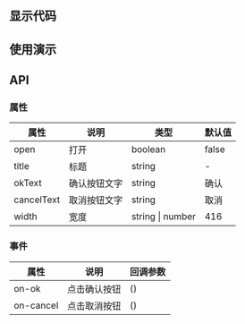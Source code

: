 ## 显示代码

<preview path="./examples/MyModal.vue" title="模态框代码" description="基于vue3的Teleport内置组件封装的模态框"></preview>

## 使用演示

<preview path="./demo/MyModalDemo.vue" title="基础" description="基础弹窗"></preview>

## API

### 属性

| 属性       | 说明         | 类型             | 默认值 |
| ---------- | ------------ | ---------------- | ------ |
| open       | 打开         | boolean          | false  |
| title      | 标题         | string           | -      |
| okText     | 确认按钮文字 | string           | 确认   |
| cancelText | 取消按钮文字 | string           | 取消   |
| width      | 宽度         | string \| number | 416    |

### 事件

| 属性      | 说明         | 回调参数 |
| --------- | ------------ | -------- |
| on-ok     | 点击确认按钮 | ()       |
| on-cancel | 点击取消按钮 | ()       |
